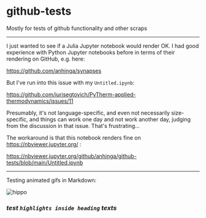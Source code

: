 # github-tests
Mostly for tests of github functionality and other scraps

---

I just wanted to see if a Julia Jupyter notebook would render OK. I had good experience with Python Jupyter notebooks before in terms of their rendering on GitHub, e.g. here:

https://github.com/anhinga/synapses

But I've run into this issue with my `Untitled.ipynb`:

https://github.com/iurisegtovich/PyTherm-applied-thermodynamics/issues/11

Presumably, it's not language-specific, and even not necessarily size-specific, and things can work one day and not work another day, judging from the discussion in that issue. That's frustrating...

The workaround is that this notebook renders fine on https://nbviewer.jupyter.org/ :

https://nbviewer.jupyter.org/github/anhinga/github-tests/blob/main/Untitled.ipynb

---

Testing animated gifs in Markdown:

![hippo](https://media3.giphy.com/media/aUovxH8Vf9qDu/giphy.gif)

### _test `highlights inside heading` texts_ 

